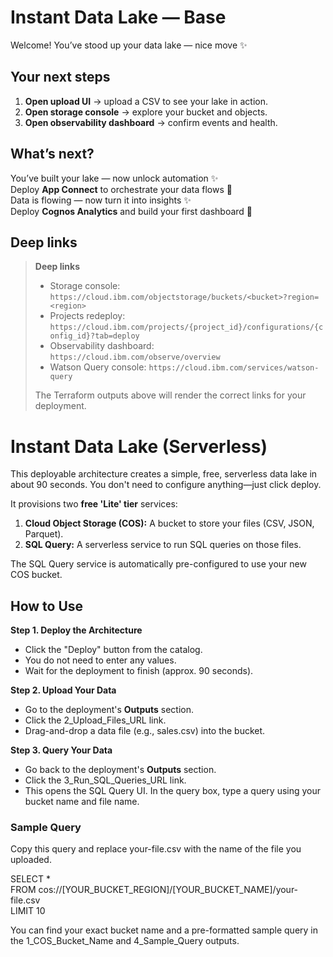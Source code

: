 # Instant Data Lake — Base

Welcome! You’ve stood up your data lake — nice move ✨

## Your next steps
1. **Open upload UI** → upload a CSV to see your lake in action.
2. **Open storage console** → explore your bucket and objects.
3. **Open observability dashboard** → confirm events and health.

## What’s next?
You’ve built your lake — now unlock automation ✨  
Deploy **App Connect** to orchestrate your data flows 🚀  
Data is flowing — now turn it into insights ✨  
Deploy **Cognos Analytics** and build your first dashboard 🚀

## Deep links
> **Deep links**
> - Storage console: `https://cloud.ibm.com/objectstorage/buckets/<bucket>?region=<region>`
> - Projects redeploy: `https://cloud.ibm.com/projects/{project_id}/configurations/{config_id}?tab=deploy`
> - Observability dashboard: `https://cloud.ibm.com/observe/overview`
> - Watson Query console: `https://cloud.ibm.com/services/watson-query`
> 
> The Terraform outputs above will render the correct links for your deployment.

# **Instant Data Lake (Serverless)**

This deployable architecture creates a simple, free, serverless data lake in about 90 seconds. You don't need to configure anything—just click deploy.

It provisions two **free 'Lite' tier** services:

1. **Cloud Object Storage (COS):** A bucket to store your files (CSV, JSON, Parquet).  
2. **SQL Query:** A serverless service to run SQL queries on those files.

The SQL Query service is automatically pre-configured to use your new COS bucket.

## **How to Use**

**Step 1\. Deploy the Architecture**

* Click the "Deploy" button from the catalog.  
* You do not need to enter any values.  
* Wait for the deployment to finish (approx. 90 seconds).

**Step 2\. Upload Your Data**

* Go to the deployment's **Outputs** section.  
* Click the 2\_Upload\_Files\_URL link.  
* Drag-and-drop a data file (e.g., sales.csv) into the bucket.

**Step 3\. Query Your Data**

* Go back to the deployment's **Outputs** section.  
* Click the 3\_Run\_SQL\_Queries\_URL link.  
* This opens the SQL Query UI. In the query box, type a query using your bucket name and file name.

### **Sample Query**

Copy this query and replace your-file.csv with the name of the file you uploaded.

SELECT \*  
FROM cos://\[YOUR\_BUCKET\_REGION\]/\[YOUR\_BUCKET\_NAME\]/your-file.csv  
LIMIT 10

You can find your exact bucket name and a pre-formatted sample query in the 1\_COS\_Bucket\_Name and 4\_Sample\_Query outputs.